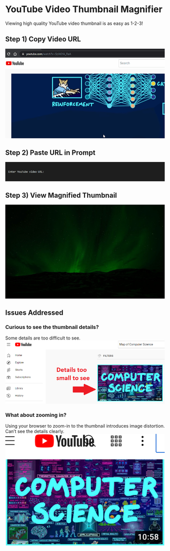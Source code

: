# YouTube Video Thumbnail Magnifier
Viewing high quality YouTube video thumbnail is as easy as 1-2-3!

## Step 1) Copy Video URL
![copy url](demo-assets/01-copy-url.gif)

## Step 2) Paste URL in Prompt
![paste url](demo-assets/02-paste-url.gif)

## Step 3) View Magnified Thumbnail
![view thumb](demo-assets/03-view-thumbnail.gif)

## Issues Addressed
### Curious to see the thumbnail details?
Some details are too difficult to see.
![small details](demo-assets/04-too-small-detail.PNG)

### What about zooming in?
Using your browser to zoom-in to the thumbnail introduces image distortion. Can’t see the details clearly.
![img distorted](demo-assets/05-quality-lost.PNG)
